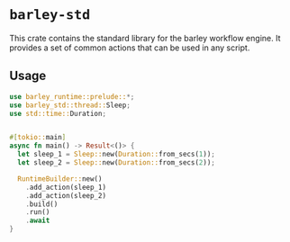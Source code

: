 # `barley-std`

This crate contains the standard library for the barley workflow engine. It provides a set of common actions that can be used in any script.

## Usage

```rust
use barley_runtime::prelude::*;
use barley_std::thread::Sleep;
use std::time::Duration;


#[tokio::main]
async fn main() -> Result<()> {
  let sleep_1 = Sleep::new(Duration::from_secs(1));
  let sleep_2 = Sleep::new(Duration::from_secs(2));

  RuntimeBuilder::new()
    .add_action(sleep_1)
    .add_action(sleep_2)
    .build()
    .run()
    .await
}
```